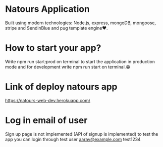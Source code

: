 # Natours Application

Built using modern technologies: Node.js, express, mongoDB, mongoose, stripe and SendinBlue and pug template engine❤️.

# How to start your app?

Write npm run start:prod on terminal to start the application in production mode and for development write npm run start on terminal.😁

# Link of deploy natours app

https://natours-web-dev.herokuapp.com/

# Log in email of user

Sign up page is not implemented (API of signup is implemented) to test the app you can login through test user
aarav@example.com 
test1234
